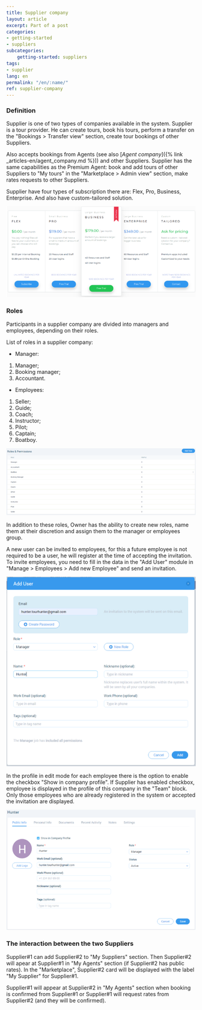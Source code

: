 ```yaml
---
title: Supplier company
layout: article
excerpt: Part of a post
categories:
- getting-started
- suppliers
subcategories:
    getting-started: suppliers
tags:
- supplier
lang: en
permalink: "/en/:name/"
ref: supplier-company
---
```


### **Definition**

Supplier is one of two types of companies available in the system. Supplier is a tour provider. He can create tours, book his tours, perform a transfer on the "Bookings > Transfer view" section, create tour bookings of other Suppliers.

Also accepts bookings from Agents (see also [*Agent company*]({% link _articles-en/agent_company.md %})) and other Suppliers. Supplier has the same capabilities as the Premium Agent: book and add tours of other Suppliers to "My tours" in the "Marketplace > Admin view" section, make rates requests to other Suppliers.

Supplier have four types of subscription there are: Flex, Pro, Business, Enterprise. Аnd also have custom-tailored solution.

![Supplier's subscription](/assets/images/supplier_company1.png)

### **Roles**

Participants in a supplier company are divided into managers and employees, depending on their roles.

List of roles in a supplier company:
- Manager:

1. Manager;
2. Booking manager;
3. Accountant.

- Employees:

1. Seller;
2. Guide;
3. Coach;
4. Instructor;
5. Pilot;
6. Captain;
7. Boatboy.

![Supplier's subscription](/assets/images/supplier_company2.png)

In addition to these roles, Owner has the ability to create new roles, name them at their discretion and assign them to the manager or employees group.

A new user can be invited to employees, for this a future employee is not required to be a user, he will register at the time of accepting the invitation. To invite employees, you need to fill in the data in the "Add User" module in "Manage > Employees > Add new Employee" and send an invitation.

![Agent's subscription](/assets/images/agent_company3.png)

In the profile in edit mode for each employee there is the option to enable the checkbox "Show in company profile". If Supplier has enabled checkbox, employee is displayed in the profile of this company in the "Team" block. Only those employees who are already registered in the system or accepted the invitation are displayed.

![Agent's subscription](/assets/images/agent_company4.png)

### **The interaction between the two Suppliers**

Supplier#1 can add Supplier#2 to "My Suppliers" section. Then Supplier#2 will apear at Supplier#1 in "My Agents" section (if Supplier#2 has public rates). In the "Marketplace", Supplier#2 card will be displayed with the label "My Supplier" for Supplier#1.

Supplier#1 will appear at Supplier#2 in "My Agents" section when booking is confirmed from Supplier#1 or Supplier#1 will request rates from Supplier#2 (and they will be confirmed).